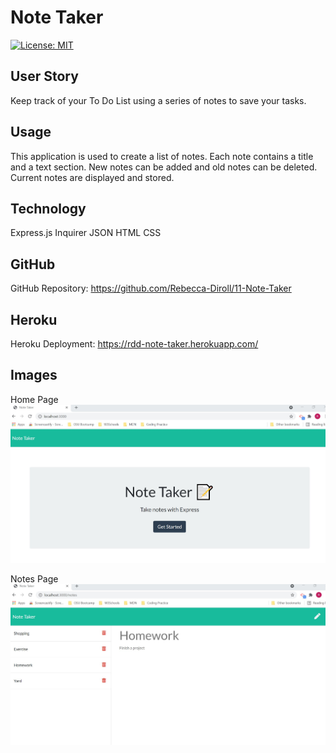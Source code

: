 # Note Taker

[![License: MIT](https://img.shields.io/badge/Licens-MIT-yellow.svg)](https://opensource.org/licenses/MIT)

## User Story
Keep track of your To Do List using a series of notes to save your tasks.

## Usage
This application is used to create a list of notes. Each note contains a title and a text section. New notes can be added and old notes can be deleted. Current notes are displayed and stored.

## Technology
Express.js
Inquirer
JSON
HTML
CSS

## GitHub
GitHub Repository: https://github.com/Rebecca-Diroll/11-Note-Taker

## Heroku
Heroku Deployment: https://rdd-note-taker.herokuapp.com/

## Images
Home Page
![Note Taker Home Page](/assets/landing-page.jpg)

Notes Page
![Notes Page](/assets/notes-page.jpg)